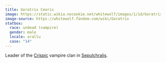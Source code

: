 ```yaml
---
title: Goratrix Ceoris
image: https://static.wikia.nocookie.net/whitewolf/images/1/1d/Goratrix20A.png
image-source: https://whitewolf.fandom.com/wiki/Goratrix
statbox:
  race: undead (vampire)
  gender: male
  locale: arallu
  case: "14"
---
```


Leader of the [Crispic](https://whitewolf.fandom.com/wiki/Tremere_%28VTM%29) vampire clan in [Sepulchralis](../locales/sepulchralis).
